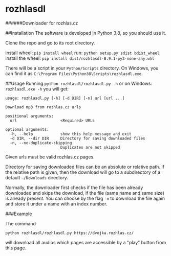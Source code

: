 # rozhlasdl
######Downloader for rozhlas.cz

##Installation
The software is developed in Python 3.8, so you should use it.

Clone the repo and go to its root directory.

install wheel: `pip install wheel`
run: `python setup.py sdist bdist_wheel`
install the wheel: `pip install dist/rozhlasdl-0.9.1-py3-none-any.whl`

There will be a script in your 
`Python/Scripts` directory. On Windows, you can find it as `C:\Program Files\Python38\Scripts\rozhlasdl.exe`.

##Usage
Running
`python rozhlasdl/rozhlasdl.py -h`
or on Windows:
`rozhlasdl.exe -h`
you will get:

```
usage: rozhlasdl.py [-h] [-d DIR] [-n] url [url ...]

Download mp3 from rozhlas.cz urls

positional arguments:
  url                   <Required> URLs

optional arguments:
  -h, --help            show this help message and exit
  -d DIR, --dir DIR     Directory for saving downloaded files
  -n, --no-duplicate-skipping
                        Duplicates are not skipped
```
Given urls must be valid rozhlas.cz pages.

Directory for saving downloaded files can be an absolute or relative path.
If the relative path is given, then the download will go to a subdirectory of a default `~/Downloads` directory.

Normally, the downloader first checks if the file has been already downloaded and skips the download, if the file (same
name and same size) is already present. You can choose by the flag `-n` to download the file again and store it under
a name with an index number.

###Example

The command

`python rozhlasdl/rozhlasdl.py https://dvojka.rozhlas.cz/`

will download all audios which pages are accessible by a "play" button from this page.
